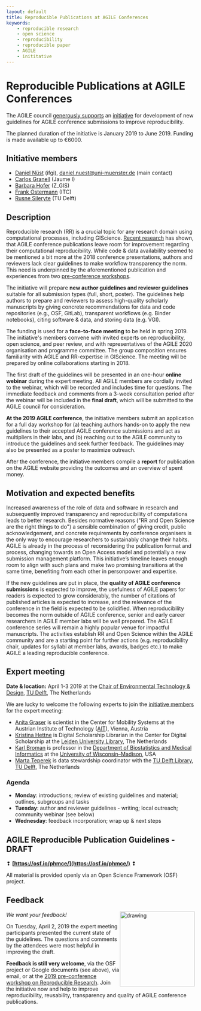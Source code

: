 ```yaml
---
layout: default
title: Reproducible Publications at AGILE Conferences
keywords:
    - reproducible research
    - open science
    - reproducibility
    - reproducible paper
    - AGILE
    - inititative
---
```


# Reproducible Publications at AGILE Conferences

The AGILE council [generously supports](https://agile-online.org/agile-actions/current-initiatives/reproducible-publications-at-agile-conferences) an [initiative](https://agile-online.org/funding-initiatives) for development of new guidelines for AGILE conference submissions to improve reproducibility.

The planned duration of the initiative is January 2019 to June 2019.
Funding is made available up to €6000.

## Initiative members

- [Daniel Nüst](https://orcid.org/0000-0002-0024-5046) (ifgi), daniel.nuest@uni-muenster.de (main contact)
- [Carlos Granell](https://orcid.org/0000-0003-1004-9695) (Jaume I)
- [Barbara Hofer](https://orcid.org/0000-0001-7078-3766) (Z_GIS)
- [Frank Ostermann](https://orcid.org/0000-0002-9317-8291) (ITC)
- [Rusne Sileryte](https://orcid.org/0000-0002-8245-3016) (TU Delft)

## Description

Reproducible research (RR) is a crucial topic for any research domain using computational processes, including GIScience.
[Recent research](https://doi.org/10.7717/peerj.5072) has shown, that AGILE conference publications leave room for improvement regarding their computational reproducibility.
While code & data availability seemed to be mentioned a bit more at the 2018 conference presentations, authors and reviewers lack clear guidelines to make workflow transparency the norm.
This need is underpinned by the aforementioned publication and experiences from two [pre-conference workshops](https://o2r.info/reproducible-agile/).

The initiative will prepare **new author guidelines and reviewer guidelines** suitable for all submission types (full, short, poster).
The guidelines help authors to prepare and reviewers to assess high-quality scholarly manuscripts by giving concrete recommendations for data and code repositories (e.g., OSF, GitLab), transparent workflows (e.g. Binder notebooks), citing software & data, and storing data (e.g. VGI).

The funding is used for a **face-to-face meeting** to be held in spring 2019.
The initiative's members convene with invited experts on reproducibility, open science, and peer review, and with representatives of the AGILE 2020 organisation and programme committee.
The group composition ensures familiarity with AGILE and RR-expertise in GIScience.
The meeting will be prepared by online collaborations starting in 2018.

The first draft of the guidelines will be presented in an one-hour **online webinar** during the expert meeting.
All AGILE members are cordially invited to the webinar, which will be recorded and includes time for questions.
The immediate feedback and comments from a 3-week consultation period after the webinar will be included in the **final draft**, which will be submitted to the AGILE council for consideration.

**At the 2019 AGILE conference**, the initiative members submit an application for a full day workshop for (a) teaching authors hands-on to apply the new guidelines to their accepted AGILE conference submissions and act as multipliers in their labs, and (b) reaching out to the AGILE community to introduce the guidelines and seek further feedback.
The guidelines may also be presented as a poster to maximize outreach.

After the conference, the initiative members compile a **report** for publication on the AGILE website providing the outcomes and an overview of spent money.

## Motivation and expected benefits

Increased awareness of the role of data and software in research and subsequently improved transparency and reproducibility of computations leads to better research.
Besides normative reasons ("RR and Open Science are the right things to do") a sensible combination of giving credit, public acknowledgement, and concrete requirements by conference organisers is the only way to encourage researchers to sustainably change their habits.
AGILE is already in the process of reconsidering the publication format and process, changing towards an Open Access model and potentially a new submission management platform.
This initiative’s timeline leaves enough room to align with such plans and make two promising transitions at the same time, benefiting from each other in personpower and expertise.

If the new guidelines are put in place, the **quality of AGILE conference submissions** is expected to improve, the usefulness of AGILE papers for readers is expected to grow considerably, the number of citations of published articles is expected to increase, and the relevance of the conference in the field is expected to be solidified.
When reproducibility becomes the norm outside of AGILE conference, senior and early career researchers in AGILE member labs will be well prepared.
The AGILE conference series will remain a highly popular venue for impactful manuscripts. The activities establish RR and Open Science within the AGILE community and are a starting point for further actions (e.g. reproducibility chair, updates for syllabi at member labs, awards, badges etc.) to make AGILE a leading reproducible conference.

## Expert meeting

**Date & location:** April 1-3 2019 at the [Chair of Environmental Technology & Design](https://www.tudelft.nl/en/architecture-and-the-built-environment/about-the-faculty/departments/urbanism/organisation/sections/environmental-technology-and-design/), [TU Delft](https://www.tudelft.nl/en/), The Netherlands

We are lucky to welcome the following experts to join the [initiative members](#initiative-members) for the expert meeting:

- [Anita Graser](https://orcid.org/0000-0001-5361-2885) is scientist in the Center for Mobility Systems at the Austrian Institute of Technology ([AIT](https://www.ait.ac.at/#!/)), Vienna, Austria
- [Kristina Hettne](https://orcid.org/0000-0002-4182-7560) is Digital Scholarship Librarian in the Center for Digital Scholarship at the [Leiden University Library](https://www.library.universiteitleiden.nl/), The Netherlands
- [Karl Broman](https://orcid.org/0000-0002-4914-6671) is professor in the [Department of Biostatistics and Medical Informatics](https://www.biostat.wisc.edu/) at the [University of Wisconsin–Madison](https://www.wisc.edu/), USA
- [Marta Teperek](https://orcid.org/0000-0001-8520-5598) is data stewardship coordinator with the [TU Delft Library](https://www.tudelft.nl/en/library/current-topics/research-data-management/research-data-management/data-stewardship/), [TU Delft](https://www.tudelft.nl), The Netherlands
<!-- NN (eScience NL) -->

### Agenda

- **Monday**: introductions; review of existing guidelines and material; outlines, subgroups and tasks
- **Tuesday**: author and reviewer guidelines - writing; local outreach; community webinar (see below)
- **Wednesday**: feedback incorporation; wrap up & next steps

## AGILE Reproducible Publication Guidelines - DRAFT

❢ **[https://osf.io/phmce/](https://osf.io/phmce/)** ❢

All material is provided openly via an Open Science Framework (OSF) project.

## Feedback

<img style="float: right;" src="https://proxy.duckduckgo.com/iu/?u=https%3A%2F%2Fi.pinimg.com%2F736x%2Fd4%2F40%2F0c%2Fd4400ce55966848cd5befc8074b2a679--les-simpson-homer-simpson.jpg&f=1" alt="drawing" width="200"/>

_We want your feedback!_

On Tuesday, April 2, 2019 the expert meeting participants presented the current state of the guidelines.
The questions and comments by the attendees were most helpful in improving the draft.

**Feedback is still very welcome**, via the OSF project or Google documents (see above), via email, or at the [2019 pre-conference workshop on Reproducible Research](/reproducible-agile/2019).
Join the initiative now and help to improve reproducibility, reusability, transparency and quality of AGILE conference publications.
